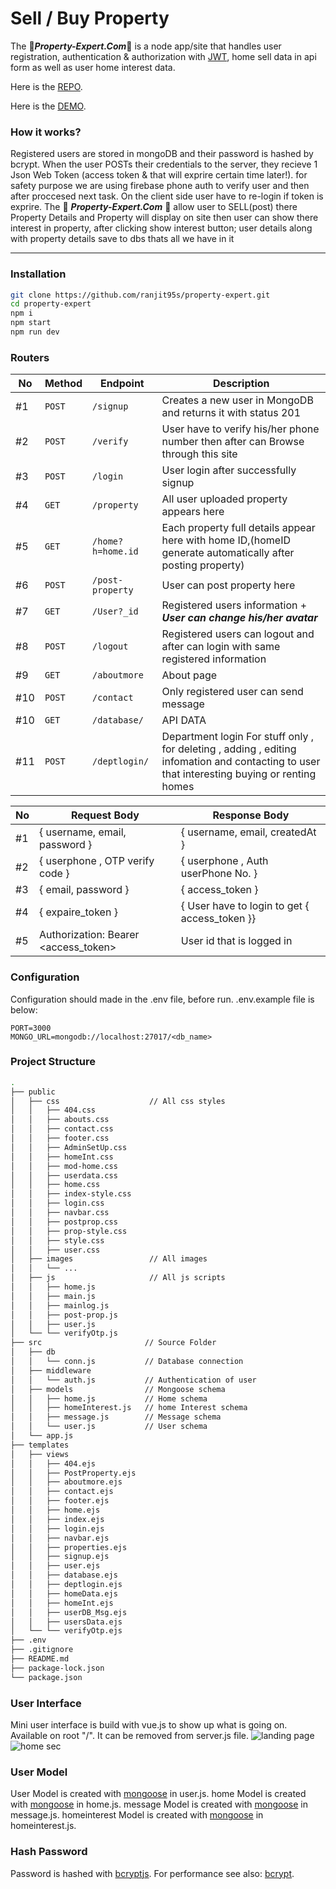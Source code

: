 # Sell / Buy Property
The :house_with_garden:**_Property-Expert.Com_**:house_with_garden: is a node app/site that handles user registration, authentication & authorization with [JWT](https://www.npmjs.com/package/jsonwebtoken), home sell data in api form as well as user home interest data.

Here is the [REPO](https://github.com/ranjit95s/property-expert).

Here is the [DEMO](https://property-expert.herokuapp.com/).

### How it works?

  Registered users are stored in mongoDB and their password is hashed by bcrypt. When the user POSTs their credentials to the server, they recieve 1 Json Web Token (access token & that will exprire certain time later!).
for safety purpose we are using firebase phone auth to verify user and then after proccesed next task.
On the client side user have to re-login if token is exprire.
The :house_with_garden: **_Property-Expert.Com_** :house_with_garden: allow user to SELL(post) there Property Details and Property will display on site then user can show there interest in property, after clicking show interest button; user details along with property details save to dbs thats all we have in it

-----

### Installation
```bash
git clone https://github.com/ranjit95s/property-expert.git
cd property-expert
npm i
npm start
npm run dev
```

### Routers

| No  | Method | Endpoint          | Description                                                                      |
|-----|--------|-------------------|----------------------------------------------------------------------------------|
| #1  | `POST` | `/signup`         | Creates a new user in MongoDB and returns it with status 201                     |
| #2  | `POST` | `/verify`         | User have to verify his/her phone number then after can Browse through this site |
| #3  | `POST` | `/login`          | User login after successfully signup                                             |
| #4  | `GET`  | `/property`       | All user uploaded property appears here                                          |
| #5  | `GET`  | `/home?h=home.id` | Each property full details appear here with home ID,(homeID generate automatically after posting property)|
| #6  | `POST` | `/post-property`  | User can post property here                                                      |
| #7  | `GET`  | `/User?_id`       | Registered users information + **_User can change his/her avatar_**              |
| #8  | `POST` | `/logout`         | Registered users can logout and after can login with same registered information |
| #9  | `GET`  | `/aboutmore`      | About page                                                                       |
| #10 | `POST` | `/contact`        | Only registered user can send message                                            |
| #10 | `GET` | `/database/`       | API DATA   |
| #11 | `POST` | `/deptlogin/`     | Department login For stuff only , for deleting , adding , editing infomation and contacting to user that interesting buying or renting homes|



| No  | Request Body                         | Response Body                   |
| --- | ------------------------------------ | ------------------------------- |
| #1  | { username, email, password }        | { username, email, createdAt }  |
| #2  | { userphone , OTP verify code }      | { userphone , Auth userPhone No. }|
| #3  | { email, password }                  | { access_token }                 |
| #4  | { expaire_token }                    | { User have to login to get { access_token }}|
| #5  | Authorization: Bearer <access_token> | User id that is logged in       |


### Configuration
Configuration should made in the .env file, before run. .env.example file is below:
```env
PORT=3000
MONGO_URL=mongodb://localhost:27017/<db_name>
```

### Project Structure

```bash
.
├── public
│   ├── css                    // All css styles
│   │   ├── 404.css
│   │   ├── abouts.css
│   │   ├── contact.css
│   │   ├── footer.css
│   │   ├── AdminSetUp.css
│   │   ├── homeInt.css
│   │   ├── mod-home.css
│   │   ├── userdata.css
│   │   ├── home.css
│   │   ├── index-style.css
│   │   ├── login.css
│   │   ├── navbar.css
│   │   ├── postprop.css
│   │   ├── prop-style.css
│   │   ├── style.css
│   │   ├── user.css
│   ├── images                 // All images
│   │   └── ... 
│   ├── js                     // All js scripts
│   │   ├── home.js
│   │   ├── main.js
│   │   ├── mainlog.js
│   │   ├── post-prop.js
│   │   ├── user.js
│   └── └── verifyOtp.js
├── src                       // Source Folder
│   ├── db                    
│   │   └── conn.js           // Database connection
│   ├── middleware
│   │   └── auth.js           // Authentication of user
│   ├── models                // Mongoose schema
│   │   ├── home.js           // Home schema
│   │   ├── homeInterest.js   // home Interest schema
│   │   ├── message.js        // Message schema
│   │   └── user.js           // User schema
│   └── app.js 
├── templates
│   ├── views
│   │   ├── 404.ejs
│   │   ├── PostProperty.ejs
│   │   ├── aboutmore.ejs
│   │   ├── contact.ejs
│   │   ├── footer.ejs
│   │   ├── home.ejs
│   │   ├── index.ejs
│   │   ├── login.ejs
│   │   ├── navbar.ejs
│   │   ├── properties.ejs
│   │   ├── signup.ejs
│   │   ├── user.ejs
│   │   ├── database.ejs
│   │   ├── deptlogin.ejs
│   │   ├── homeData.ejs
│   │   ├── homeInt.ejs
│   │   ├── userDB_Msg.ejs
│   │   ├── usersData.ejs
│   └── └── verifyOtp.ejs
├── .env
├── .gitignore
├── README.md
├── package-lock.json
└── package.json
```


### User Interface
Mini user interface is build with vue.js to show up what is going on.
Available on root "/". It can be removed from server.js file.
![landing page](https://user-images.githubusercontent.com/74762032/125641239-79e13426-bc9c-448f-b481-b6ccac1f42fa.png)
![home sec](https://user-images.githubusercontent.com/74762032/125642931-8b0d1bd5-2bc0-4d30-ab35-4eaaf80e0c5d.png)

### User Model
User Model is created with [mongoose](https://www.npmjs.com/package/mongoose) in user.js.
home Model is created with [mongoose](https://www.npmjs.com/package/mongoose) in home.js.
message Model is created with [mongoose](https://www.npmjs.com/package/mongoose) in message.js.
homeinterest Model is created with [mongoose](https://www.npmjs.com/package/mongoose) in homeinterest.js.

### Hash Password
Password is hashed with [bcryptjs](https://www.npmjs.com/package/bcryptjs).
For performance see also: [bcrypt](https://www.npmjs.com/package/bcrypt).

